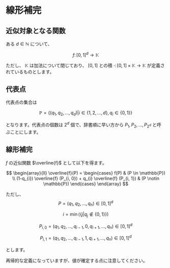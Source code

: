 # 線形補完

## 近似対象となる関数

ある $d \in \mathbb{N}$ について、

$$
f \colon [0,1]^d \rightarrow \mathbb{K}
$$

ただし、 $\mathbb{K}$ は加法について閉じており、 $[0,1]$ との積 $\cdot \colon [0,1] \times \mathbb{K} \rightarrow \mathbb{K}$ が定義されているものとします。

## 代表点

代表点の集合は

$$
\mathbb{P} = \lbrace (q_{1}, q_{2}, \dots, q_{d}) | i \in \lbrace 1, 2, \dots, d\rbrace, q_{i} \in \lbrace 0, 1\rbrace \rbrace
$$

となります。代表点の個数は $2^{d}$ 個で、辞書順に早い方から $P_{1}, P_{2}, \dots, P_{2^{d}}$ と呼ぶことにします。

## 線形補完

$f$ の近似関数 $\overline{f}$ として以下を得ます。

$$
\begin{array}{ll}
\overline{f}(P) = 
\begin{cases}
f(P) & (P \in \mathbb{P}) \\
(1-q_{i}) \overline{f} (P_{i, 0}) + q_{i} \overline{f} (P_{i, 1}) & 
(P \notin \mathbb{P})
\end{cases}
\end{array}
$$

ただし、
$$
P = (q_{1}, q_{2}, \dots, q_{n}) \in [0, 1]^{d}
$$

$$
i = \operatorname{min}(\lbrace j | q_{j} \notin \lbrace 0, 1 \rbrace \rbrace)
$$

$$
P_{i,0} = (q_{1}, q_{2}, \dots, q_{i-1}, 0, q_{i+1}, \dots, q_{n}) \in [0, 1]^{d}
$$

$$
P_{i,1} = (q_{1}, q_{2}, \dots, q_{i-1}, 1, q_{i+1}, \dots, q_{n}) \in [0, 1]^{d}
$$

とします。

再帰的な定義になっていますが、値が確定する点に注意してください。